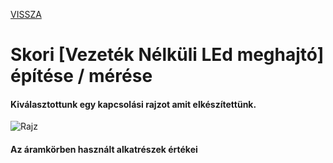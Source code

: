 [VISSZA](https://matyasszabolcsik.github.io/portfolio/)
# Skori [Vezeték Nélküli LEd meghajtó] építése / mérése

#### Kiválasztottunk egy kapcsolási rajzot amit elkészítettünk.
![Rajz](20230209_142558.jpg "Lerajzolt rajz és az alkatrészek")

#### Az áramkörben használt alkatrészek értékei

